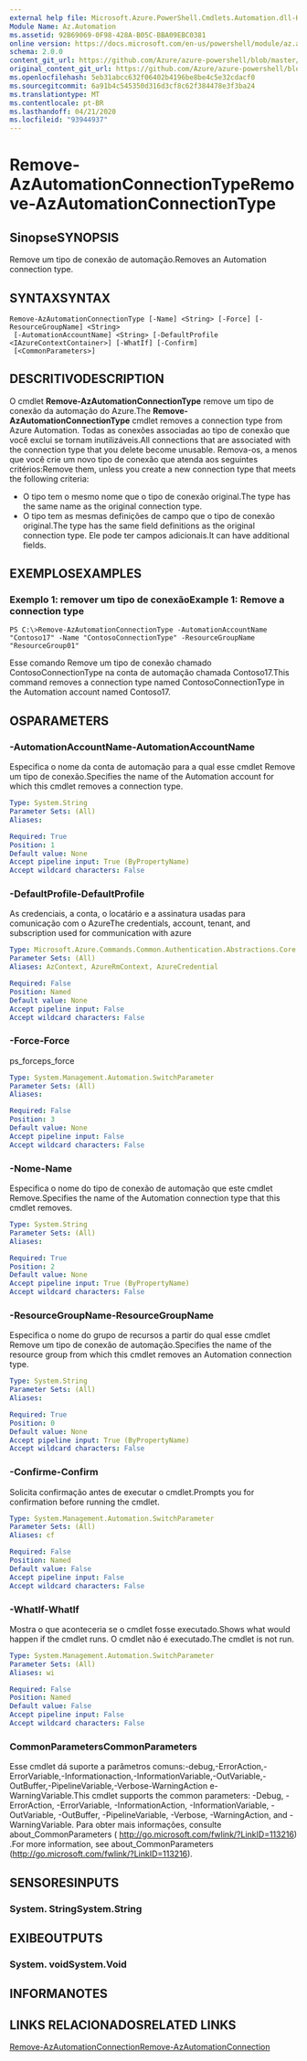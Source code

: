```yaml
---
external help file: Microsoft.Azure.PowerShell.Cmdlets.Automation.dll-Help.xml
Module Name: Az.Automation
ms.assetid: 92B69069-0F98-428A-B05C-BBA09EBC0381
online version: https://docs.microsoft.com/en-us/powershell/module/az.automation/remove-azautomationconnectiontype
schema: 2.0.0
content_git_url: https://github.com/Azure/azure-powershell/blob/master/src/Automation/Automation/help/Remove-AzAutomationConnectionType.md
original_content_git_url: https://github.com/Azure/azure-powershell/blob/master/src/Automation/Automation/help/Remove-AzAutomationConnectionType.md
ms.openlocfilehash: 5eb31abcc632f06402b4196be8be4c5e32cdacf0
ms.sourcegitcommit: 6a91b4c545350d316d3cf8c62f384478e3f3ba24
ms.translationtype: MT
ms.contentlocale: pt-BR
ms.lasthandoff: 04/21/2020
ms.locfileid: "93944937"
---
```

# <span data-ttu-id="2dea4-101">Remove-AzAutomationConnectionType</span><span class="sxs-lookup"><span data-stu-id="2dea4-101">Remove-AzAutomationConnectionType</span></span>

## <span data-ttu-id="2dea4-102">Sinopse</span><span class="sxs-lookup"><span data-stu-id="2dea4-102">SYNOPSIS</span></span>
<span data-ttu-id="2dea4-103">Remove um tipo de conexão de automação.</span><span class="sxs-lookup"><span data-stu-id="2dea4-103">Removes an Automation connection type.</span></span>

## <span data-ttu-id="2dea4-104">SYNTAX</span><span class="sxs-lookup"><span data-stu-id="2dea4-104">SYNTAX</span></span>

```
Remove-AzAutomationConnectionType [-Name] <String> [-Force] [-ResourceGroupName] <String>
 [-AutomationAccountName] <String> [-DefaultProfile <IAzureContextContainer>] [-WhatIf] [-Confirm]
 [<CommonParameters>]
```

## <span data-ttu-id="2dea4-105">DESCRITIVO</span><span class="sxs-lookup"><span data-stu-id="2dea4-105">DESCRIPTION</span></span>
<span data-ttu-id="2dea4-106">O cmdlet **Remove-AzAutomationConnectionType** remove um tipo de conexão da automação do Azure.</span><span class="sxs-lookup"><span data-stu-id="2dea4-106">The **Remove-AzAutomationConnectionType** cmdlet removes a connection type from Azure Automation.</span></span>
<span data-ttu-id="2dea4-107">Todas as conexões associadas ao tipo de conexão que você exclui se tornam inutilizáveis.</span><span class="sxs-lookup"><span data-stu-id="2dea4-107">All connections that are associated with the connection type that you delete become unusable.</span></span>
<span data-ttu-id="2dea4-108">Remova-os, a menos que você crie um novo tipo de conexão que atenda aos seguintes critérios:</span><span class="sxs-lookup"><span data-stu-id="2dea4-108">Remove them, unless you create a new connection type that meets the following criteria:</span></span> 
- <span data-ttu-id="2dea4-109">O tipo tem o mesmo nome que o tipo de conexão original.</span><span class="sxs-lookup"><span data-stu-id="2dea4-109">The type has the same name as the original connection type.</span></span> 
- <span data-ttu-id="2dea4-110">O tipo tem as mesmas definições de campo que o tipo de conexão original.</span><span class="sxs-lookup"><span data-stu-id="2dea4-110">The type has the same field definitions as the original connection type.</span></span>
<span data-ttu-id="2dea4-111">Ele pode ter campos adicionais.</span><span class="sxs-lookup"><span data-stu-id="2dea4-111">It can have additional fields.</span></span>

## <span data-ttu-id="2dea4-112">EXEMPLOS</span><span class="sxs-lookup"><span data-stu-id="2dea4-112">EXAMPLES</span></span>

### <span data-ttu-id="2dea4-113">Exemplo 1: remover um tipo de conexão</span><span class="sxs-lookup"><span data-stu-id="2dea4-113">Example 1: Remove a connection type</span></span>
```
PS C:\>Remove-AzAutomationConnectionType -AutomationAccountName "Contoso17" -Name "ContosoConnectionType" -ResourceGroupName "ResourceGroup01"
```

<span data-ttu-id="2dea4-114">Esse comando Remove um tipo de conexão chamado ContosoConnectionType na conta de automação chamada Contoso17.</span><span class="sxs-lookup"><span data-stu-id="2dea4-114">This command removes a connection type named ContosoConnectionType in the Automation account named Contoso17.</span></span>

## <span data-ttu-id="2dea4-115">OS</span><span class="sxs-lookup"><span data-stu-id="2dea4-115">PARAMETERS</span></span>

### <span data-ttu-id="2dea4-116">-AutomationAccountName</span><span class="sxs-lookup"><span data-stu-id="2dea4-116">-AutomationAccountName</span></span>
<span data-ttu-id="2dea4-117">Especifica o nome da conta de automação para a qual esse cmdlet Remove um tipo de conexão.</span><span class="sxs-lookup"><span data-stu-id="2dea4-117">Specifies the name of the Automation account for which this cmdlet removes a connection type.</span></span>

```yaml
Type: System.String
Parameter Sets: (All)
Aliases:

Required: True
Position: 1
Default value: None
Accept pipeline input: True (ByPropertyName)
Accept wildcard characters: False
```

### <span data-ttu-id="2dea4-118">-DefaultProfile</span><span class="sxs-lookup"><span data-stu-id="2dea4-118">-DefaultProfile</span></span>
<span data-ttu-id="2dea4-119">As credenciais, a conta, o locatário e a assinatura usadas para comunicação com o Azure</span><span class="sxs-lookup"><span data-stu-id="2dea4-119">The credentials, account, tenant, and subscription used for communication with azure</span></span>

```yaml
Type: Microsoft.Azure.Commands.Common.Authentication.Abstractions.Core.IAzureContextContainer
Parameter Sets: (All)
Aliases: AzContext, AzureRmContext, AzureCredential

Required: False
Position: Named
Default value: None
Accept pipeline input: False
Accept wildcard characters: False
```

### <span data-ttu-id="2dea4-120">-Force</span><span class="sxs-lookup"><span data-stu-id="2dea4-120">-Force</span></span>
<span data-ttu-id="2dea4-121">ps_force</span><span class="sxs-lookup"><span data-stu-id="2dea4-121">ps_force</span></span>

```yaml
Type: System.Management.Automation.SwitchParameter
Parameter Sets: (All)
Aliases:

Required: False
Position: 3
Default value: None
Accept pipeline input: False
Accept wildcard characters: False
```

### <span data-ttu-id="2dea4-122">-Nome</span><span class="sxs-lookup"><span data-stu-id="2dea4-122">-Name</span></span>
<span data-ttu-id="2dea4-123">Especifica o nome do tipo de conexão de automação que este cmdlet Remove.</span><span class="sxs-lookup"><span data-stu-id="2dea4-123">Specifies the name of the Automation connection type that this cmdlet removes.</span></span>

```yaml
Type: System.String
Parameter Sets: (All)
Aliases:

Required: True
Position: 2
Default value: None
Accept pipeline input: True (ByPropertyName)
Accept wildcard characters: False
```

### <span data-ttu-id="2dea4-124">-ResourceGroupName</span><span class="sxs-lookup"><span data-stu-id="2dea4-124">-ResourceGroupName</span></span>
<span data-ttu-id="2dea4-125">Especifica o nome do grupo de recursos a partir do qual esse cmdlet Remove um tipo de conexão de automação.</span><span class="sxs-lookup"><span data-stu-id="2dea4-125">Specifies the name of the resource group from which this cmdlet removes an Automation connection type.</span></span>

```yaml
Type: System.String
Parameter Sets: (All)
Aliases:

Required: True
Position: 0
Default value: None
Accept pipeline input: True (ByPropertyName)
Accept wildcard characters: False
```

### <span data-ttu-id="2dea4-126">-Confirme</span><span class="sxs-lookup"><span data-stu-id="2dea4-126">-Confirm</span></span>
<span data-ttu-id="2dea4-127">Solicita confirmação antes de executar o cmdlet.</span><span class="sxs-lookup"><span data-stu-id="2dea4-127">Prompts you for confirmation before running the cmdlet.</span></span>

```yaml
Type: System.Management.Automation.SwitchParameter
Parameter Sets: (All)
Aliases: cf

Required: False
Position: Named
Default value: False
Accept pipeline input: False
Accept wildcard characters: False
```

### <span data-ttu-id="2dea4-128">-WhatIf</span><span class="sxs-lookup"><span data-stu-id="2dea4-128">-WhatIf</span></span>
<span data-ttu-id="2dea4-129">Mostra o que aconteceria se o cmdlet fosse executado.</span><span class="sxs-lookup"><span data-stu-id="2dea4-129">Shows what would happen if the cmdlet runs.</span></span>
<span data-ttu-id="2dea4-130">O cmdlet não é executado.</span><span class="sxs-lookup"><span data-stu-id="2dea4-130">The cmdlet is not run.</span></span>

```yaml
Type: System.Management.Automation.SwitchParameter
Parameter Sets: (All)
Aliases: wi

Required: False
Position: Named
Default value: False
Accept pipeline input: False
Accept wildcard characters: False
```

### <span data-ttu-id="2dea4-131">CommonParameters</span><span class="sxs-lookup"><span data-stu-id="2dea4-131">CommonParameters</span></span>
<span data-ttu-id="2dea4-132">Esse cmdlet dá suporte a parâmetros comuns:-debug,-ErrorAction,-ErrorVariable,-Informationaction,-InformationVariable,-OutVariable,-OutBuffer,-PipelineVariable,-Verbose-WarningAction e-WarningVariable.</span><span class="sxs-lookup"><span data-stu-id="2dea4-132">This cmdlet supports the common parameters: -Debug, -ErrorAction, -ErrorVariable, -InformationAction, -InformationVariable, -OutVariable, -OutBuffer, -PipelineVariable, -Verbose, -WarningAction, and -WarningVariable.</span></span> <span data-ttu-id="2dea4-133">Para obter mais informações, consulte about_CommonParameters ( http://go.microsoft.com/fwlink/?LinkID=113216) .</span><span class="sxs-lookup"><span data-stu-id="2dea4-133">For more information, see about_CommonParameters (http://go.microsoft.com/fwlink/?LinkID=113216).</span></span>

## <span data-ttu-id="2dea4-134">SENSORES</span><span class="sxs-lookup"><span data-stu-id="2dea4-134">INPUTS</span></span>

### <span data-ttu-id="2dea4-135">System. String</span><span class="sxs-lookup"><span data-stu-id="2dea4-135">System.String</span></span>

## <span data-ttu-id="2dea4-136">EXIBE</span><span class="sxs-lookup"><span data-stu-id="2dea4-136">OUTPUTS</span></span>

### <span data-ttu-id="2dea4-137">System. void</span><span class="sxs-lookup"><span data-stu-id="2dea4-137">System.Void</span></span>

## <span data-ttu-id="2dea4-138">INFORMA</span><span class="sxs-lookup"><span data-stu-id="2dea4-138">NOTES</span></span>

## <span data-ttu-id="2dea4-139">LINKS RELACIONADOS</span><span class="sxs-lookup"><span data-stu-id="2dea4-139">RELATED LINKS</span></span>

[<span data-ttu-id="2dea4-140">Remove-AzAutomationConnection</span><span class="sxs-lookup"><span data-stu-id="2dea4-140">Remove-AzAutomationConnection</span></span>](./Remove-AzAutomationConnection.md)


